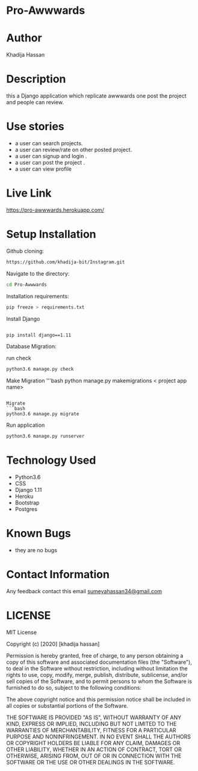 # Pro-Awwwards

# Author
Khadija Hassan

# Description
this a Django application which replicate awwwards one post the project and people can review.
# Use stories
* a user can search projects. 
* a user can review/rate on other posted project.
* a user can signup and login .
* a user can post the project .
* a user can view profile

# Live Link
https://pro-awwwards.herokuapp.com/

# Setup Installation
Github cloning:
```bash
https://github.com/khadija-bit/Instagram.git
```

Navigate to the directory:
```bash
cd Pro-Awwwards
```

Installation requirements:
```bash
pip freeze > requirements.txt
```

Install Django
```bash

pip install django==1.11
```

Database Migration:

run check
```bash
python3.6 manage.py check
```

Make Migration
'''bash
python manage.py makemigrations < project app name>
```

Migrate
```bash
python3.6 manage.py migrate
```

Run application
```bash
python3.6 manage.py runserver
```

# Technology Used
* Python3.6
* CSS
* Django 1.11
* Heroku
* Bootstrap
* Postgres


# Known Bugs
* they are no bugs

# Contact Information
Any feedback contact this email  sumeyahassan34@gmail.com
# LICENSE

MIT License

Copyright (c) [2020] [khadija hassan]

Permission is hereby granted, free of charge, to any person obtaining a copy of this software and associated documentation files (the "Software"), to deal in the Software without restriction, including without limitation the rights to use, copy, modify, merge, publish, distribute, sublicense, and/or sell copies of the Software, and to permit persons to whom the Software is furnished to do so, subject to the following conditions:

The above copyright notice and this permission notice shall be included in all copies or substantial portions of the Software.

THE SOFTWARE IS PROVIDED "AS IS", WITHOUT WARRANTY OF ANY KIND, EXPRESS OR IMPLIED, INCLUDING BUT NOT LIMITED TO THE WARRANTIES OF MERCHANTABILITY, FITNESS FOR A PARTICULAR PURPOSE AND NONINFRINGEMENT. IN NO EVENT SHALL THE AUTHORS OR COPYRIGHT HOLDERS BE LIABLE FOR ANY CLAIM, DAMAGES OR OTHER LIABILITY, WHETHER IN AN ACTION OF CONTRACT, TORT OR OTHERWISE, ARISING FROM, OUT OF OR IN CONNECTION WITH THE SOFTWARE OR THE USE OR OTHER DEALINGS IN THE SOFTWARE.